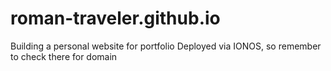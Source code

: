# roman-traveler.github.io

Building a personal website for portfolio
Deployed via IONOS, so remember to check there for domain